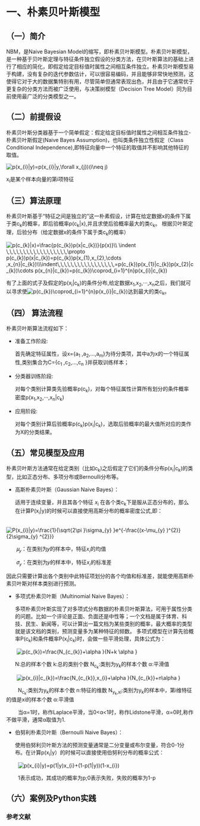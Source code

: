 # 一、朴素贝叶斯模型


## （一）简介


NBM，是Naive Bayesian Model的缩写，即朴素贝叶斯模型。朴素贝叶斯模型，是一种基于贝叶斯定理与特征条件独立假设的分类方法，在贝叶斯算法的基础上进行了相应的简化，即假定给定目标值时属性之间相互条件独立。朴素贝叶斯模型易于构建，没有复杂的迭代参数估计，可以很容易编码，并且能够非常快地预测，这使得它对于大的数据集特别有用，尽管简单但通常表现出色，并且由于它通常优于更复杂的分类方法而被广泛使用，与决策树模型（Decision Tree Model）同为目前使用最广泛的分类模型之一。
  
  
## （二）前提假设


朴素贝叶斯分类器基于一个简单假定：假定给定目标值时属性之间相互条件独立-朴素贝叶斯假定(Naive Bayes Assumption)，也叫类条件独立性假定（Class Conditional Independence),即特征向量中一个特征的取值并不影响其他特征的取值。



  <img src="https://latex.codecogs.com/svg.image?p(x_{i}|y)=p(x_{i}|y,\forall&space;x_{j})(i\neq&space;j)" title="p(x_{i}|y)=p(x_{i}|y,\forall x_{j})(i\neq j)" />



x<sub>i</sub>是某个样本向量的第i项特征

## （三）算法原理

朴素贝叶斯基于“特征之间是独立的”这一朴素假设，计算在给定数据x的条件下属于类c<sub>k</sub>的概率，即后验概率p(c<sub>k</sub>|x),并且求使后验概率最大的类c<sub>k</sub>。
根据贝叶斯定理，后验分布（给定数据x的条件下属于类c<sub>k</sub>的概率）


<img src="https://latex.codecogs.com/svg.image?p(c_{k}|x)=\frac{p(c_{k})p(x|c_{k})}{p(x)}\\&space;\indent&space;\,\,\,\,\,\,\,\,\,\,\,\,\,\,\,\,\,\,\propto&space;p(c_{k})p(x|c_{k})=p(c_{k})p(x_{1},x_{2},\cdots&space;,x_{n}|c_{k})\\\indent\,\,\,\,\,\,\,\,\,\,\,\,\,\,\,\,\,=p(c_{k})p(x_{1}|c_{k})p(x_{2}|c_{k})\cdots&space;p(x_{n}|c_{k})=p(c_{k})\coprod_{i=1}^{n}p(x_{i}|c_{k})" title="p(c_{k}|x)=\frac{p(c_{k})p(x|c_{k})}{p(x)}\\ \indent \,\,\,\,\,\,\,\,\,\,\,\,\,\,\,\,\,\,\propto p(c_{k})p(x|c_{k})=p(c_{k})p(x_{1},x_{2},\cdots ,x_{n}|c_{k})\\\indent\,\,\,\,\,\,\,\,\,\,\,\,\,\,\,\,\,=p(c_{k})p(x_{1}|c_{k})p(x_{2}|c_{k})\cdots p(x_{n}|c_{k})=p(c_{k})\coprod_{i=1}^{n}p(x_{i}|c_{k})" />


有了上面的式子及假定的p(x<sub>i</sub>|c<sub>k</sub>)的条件分布,给定数据x<sub>1</sub>,x<sub>2</sub>,···,x<sub>n</sub>之后，我们就可以寻求使<img src="https://latex.codecogs.com/svg.image?p(c_{k})\coprod_{i=1}^{n}p(x_{i}|c_{k})" title="p(c_{k})\coprod_{i=1}^{n}p(x_{i}|c_{k})" />达到最大的类c<sub>k</sub>。


## （四） 算法流程


朴素贝叶斯算法流程如下：

* 准备工作阶段:


  首先确定特征属性，设x={a<sub>1</sub> ,a<sub>2</sub>,...,a<sub>m</sub>}为待分类项，其中a为x的一个特征属性,类别集合为C={c<sub>1</sub> ,c<sub>2</sub>,...,c<sub>n</sub> }并获取训练样本；

* 分类器训练阶段:

  
  对每个类别计算类先验概率p(c<sub>k</sub>)，对每个特征属性计算所有划分的条件概率密度p(x<sub>1</sub>,x<sub>2</sub>,···,x<sub>n</sub>|c<sub>k</sub>)

* 应用阶段:


  对每个类别计算后验概率p(c<sub>k</sub>)p(x<sub>i</sub>|c<sub>k</sub>)，选取后验概率的最大值所对应的类作为X的分类结果。

## （五）常见模型及应用

朴素贝叶斯方法通常在给定类别（比如c<sub>k</sub>)之后假定了它们的条件分布p(x<sub>i</sub>|c<sub>k</sub>)的类型，比如正态分布、多项分布或Bernoulli分布等。


* 高斯朴素贝叶斯（Gaussian Naive Bayes）：

  适用于连续变量，并且其各个特征 𝑥<sub>i</sub> 在各个类c<sub>k</sub>下是服从正态分布的，那么在计算P(x<sub>i</sub>|y)的时候可以直接使用高斯分布的概率密度公式,即：
  
&nbsp; &nbsp;&nbsp;&nbsp; &nbsp;<img src="https://latex.codecogs.com/svg.image?P(x_{i}|y)=\frac{1}{\sqrt{2\pi&space;}\sigma_{y}&space;}e^{-\frac{(x-\mu_{y}&space;)^{2}}{2\sigma_{y}&space;^{2}}}" title="P(x_{i}|y)=\frac{1}{\sqrt{2\pi }\sigma_{y} }e^{-\frac{(x-\mu_{y} )^{2}}{2\sigma_{y} ^{2}}}" />

&nbsp; &nbsp;&nbsp; &nbsp;&nbsp;𝜇<sub>𝑦</sub>：在类别为𝑦的样本中，特征𝑥<sub>𝑖</sub>的均值
  
&nbsp; &nbsp; &nbsp;&nbsp;&nbsp;𝜎<sub>𝑦</sub>：在类别为𝑦的样本中，特征𝑥<sub>𝑖</sub>的标准差

因此只需要计算出各个类别中此特征项划分的各个均值和标准差，就能使用高斯朴素贝叶斯对样本类别进行预测。

* 多项式朴素贝叶斯（Multinomial Naive Bayes）：

  多项朴素贝叶斯实现了对多项式分布数据的朴素贝叶斯算法，可用于属性分类的问题。比如一个评论是正面、负面还是中性等；一个文档是属于体育、科技、民生、新闻等，可以计算出一篇文档为某些类别的概率，最大概率的类型就是该文档的类别，预测变量多为某种特征的频数。
  多项式模型在计算先验概率P(c<sub>k</sub>)和条件概率P(x<sub>i</sub>|c<sub>k</sub>)时，会做一些平滑处理，具体公式为：
  
 &nbsp; &nbsp;&nbsp; &nbsp;&nbsp;<img src="https://latex.codecogs.com/svg.image?p(c_{k})=\frac{N_{c_{k}}&plus;\alpha&space;}{N&plus;k&space;\alpha&space;}" title="p(c_{k})=\frac{N_{c_{k}}+\alpha }{N+k \alpha }" />
 
 &nbsp; &nbsp; &nbsp;&nbsp;N:总的样本个数 k:总的类别个数 N<sub>c<sub>k</sub></sub>:类别为y<sub>k</sub>的样本个数 α:平滑值
 
 &nbsp; &nbsp; &nbsp;&nbsp;&nbsp;<img src="https://latex.codecogs.com/svg.image?p(x_{i}|c_{k})=\frac{N_{c_{k}},x_{i}&plus;\alpha&space;}{N_{c_{k}}&plus;n\alpha&space;}" title="p(x_{i}|c_{k})=\frac{N_{c_{k}},x_{i}+\alpha }{N_{c_{k}}+n\alpha }" />
 
&nbsp; &nbsp; &nbsp;&nbsp;&nbsp; N<sub>c<sub>k</sub></sub>:类别为y<sub>k</sub>的样本个数  n:特征的维数  N<sub>y<sub>k</sub>,xi</sub>:类别为y<sub>k</sub>的样本中，第i维特征的值是xi的样本个数    α:平滑值

&nbsp; &nbsp; &nbsp;&nbsp;&nbsp;  当α=1时，称作Laplace平滑，当0<α<1时，称作Lidstone平滑，α=0时,称作不做平滑，通常α取值为1.


* 伯努利朴素贝叶斯（Bernoulli Naive Bayes）：

  使用伯努利贝叶斯方法的预测变量通常是二分变量或布尔变量，符合0-1分布。在计算p(x<sub>i</sub>|y）的时候可以直接使用伯努利分布的概率公式：
  
&nbsp; &nbsp; &nbsp;&nbsp;&nbsp; <img src="https://latex.codecogs.com/svg.image?p(x_{i}|y)=p(1|y)x_{i}&plus;(1-p(1|y))(1-x_{i})" title="p(x_{i}|y)=p(1|y)x_{i}+(1-p(1|y))(1-x_{i})" />

&nbsp; &nbsp; &nbsp;&nbsp;&nbsp; 1表示成功，其成功的概率为p;0表示失败，失败的概率为1-p


## （六）案例及Python实践


### 参考文献

